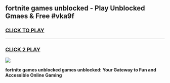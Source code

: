 
## fortnite games unblocked - Play Unblocked Gmaes & Free #vka9f
<h3>
<a href="https://news.freeplayer.one?title=fortnite_games_unblocked&ref=03M">CLICK TO PLAY</a></h3>
<hr>

<h3>
<a href="https://news.freeplayer.one?title=fortnite_games_unblocked&ref=03M">CLICK 2 PLAY</a>
  
</h3>

<a href="https://news.freeplayer.one?title=fortnite_games_unblocked&ref=03M"><img src="https://clearcache.store/games.png"></a>


**fortnite games unblocked games unblocked: Your Gateway to Fun and Accessible Online Gaming**
